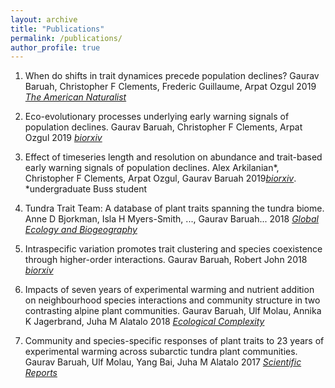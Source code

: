 ```yaml
---
layout: archive
title: "Publications"
permalink: /publications/
author_profile: true
---
```


1. When do shifts in trait dynamices precede population declines?
Gaurav Baruah, Christopher F Clements, Frederic Guillaume, Arpat Ozgul 2019 [*The American Naturalist*](https://www.journals.uchicago.edu/doi/10.1086/702849)

2. Eco-evolutionary processes underlying early warning signals of population declines.
Gaurav Baruah, Christopher F Clements, Arpat Ozgul 2019 [*biorxiv*](https://www.biorxiv.org/content/10.1101/422915v3.abstract)

3. Effect of timeseries length and resolution on abundance and trait-based early warning signals of population declines.
Alex Arkilanian\*, Christopher F Clements, Arpat Ozgul, Gaurav Baruah 2019[*biorxiv*](https://www.biorxiv.org/content/10.1101/568600v1.abstract).  \*undergraduate Buss student

4. Tundra Trait Team: A database of plant traits spanning the tundra biome.
Anne D Bjorkman, Isla H Myers-Smith, ..., Gaurav Baruah... 2018 [*Global Ecology and Biogeography*](https://onlinelibrary.wiley.com/doi/abs/10.1111/geb.12821)

5. Intraspecific variation promotes trait clustering and species coexistence through higher-order interactions.
Gaurav Baruah, Robert John 2018 [*biorxiv*](https://www.biorxiv.org/content/10.1101/494757v2.abstract)

6. Impacts of seven years of experimental warming and nutrient addition on neighbourhood species interactions and community structure in two contrasting alpine plant communities.
Gaurav Baruah, Ulf Molau, Annika K Jagerbrand, Juha M Alatalo 2018 [*Ecological Complexity*](https://www.sciencedirect.com/science/article/pii/S1476945X17301101)

7. Community and species-specific responses of plant traits to 23 years of experimental warming across subarctic tundra plant communities.
Gaurav Baruah, Ulf Molau, Yang Bai, Juha M Alatalo 2017 [*Scientific Reports*](https://www.nature.com/articles/s41598-017-02595-2)

